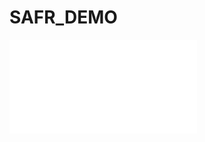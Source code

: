 # SAFR_DEMO

<iframe src="//player.bilibili.com/player.html?aid=438713272&bvid=BV1ML411d7ZX&cid=1057810597&page=1" scrolling="no" border="0" frameborder="no" framespacing="0" allowfullscreen="true"> </iframe>
